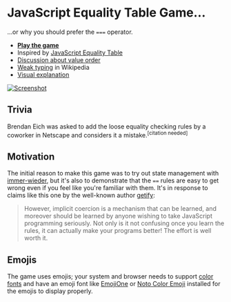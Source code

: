 # JavaScript Equality Table Game…

…or why you should prefer the `===` operator.

* [**Play the game**][game]
* Inspired by [JavaScript Equality Table][table]
* [Discussion about value order][reorder]
* [Weak typing][wikipedia] in Wikipedia
* [Visual explanation][visual]

[![Screenshot]][game]

## Trivia

Brendan Eich was asked to add the loose equality checking rules by a coworker in Netscape and considers it a mistake.<sup>[citation needed]</sup>

## Motivation

The initial reason to make this game was to try out state management with [immer-wieder][wieder], but it's also to demonstrate that the `==` rules are easy to get wrong even if you feel like you're familiar with them. It's in response to claims like this one by the well-known author [getify][getify]:

> However, implicit coercion is a mechanism that can be learned, and moreover should be learned by anyone wishing to take JavaScript programming seriously. Not only is it not confusing once you learn the rules, it can actually make your programs better! The effort is well worth it.

## Emojis

The game uses emojis; your system and browser needs to support [color fonts] and have an emoji font like [EmojiOne] or [Noto Color Emoji] installed for the emojis to display properly.

[table]: https://github.com/dorey/Javascript-Equality-Table/
[wikipedia]: https://en.wikipedia.org/wiki/Strong_and_weak_typing
[reorder]: http://algassert.com/visualization/2014/03/27/Better-JS-Equality-Table.html
[wieder]: https://github.com/drcmda/immer-wieder
[getify]: https://github.com/getify/You-Dont-Know-JS/blob/master/up%20%26%20going/ch1.md#converting-between-types
[visual]: https://i.imgur.com/rWoBHj4.png
[color fonts]: https://www.colorfonts.wtf/
[EmojiOne]: https://www.emojione.com/
[Noto Color Emoji]: https://www.google.com/get/noto/help/emoji/
[screenshot]: https://i.imgur.com/VFToyHp.png
[game]: https://slikts.github.io/js-equality-game/
